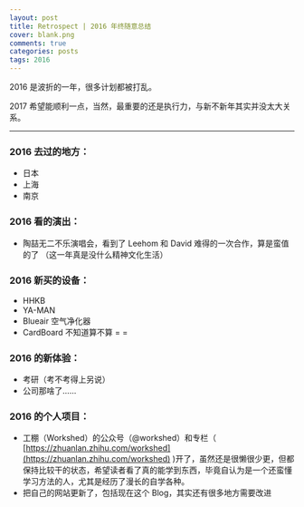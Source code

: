 ```yaml
---
layout: post
title: Retrospect | 2016 年终随意总结
cover: blank.png
comments: true
categories: posts
tags: 2016
---
```


2016 是波折的一年，很多计划都被打乱。

2017 希望能顺利一点，当然，最重要的还是执行力，与新不新年其实并没太大关系。

---

### 2016 去过的地方：

- 日本
- 上海
- 南京

### 2016 看的演出：

- 陶喆无二不乐演唱会，看到了 Leehom 和 David 难得的一次合作，算是蛮值的了
  （这一年真是没什么精神文化生活）

### 2016 新买的设备：

- HHKB
- YA-MAN
- Blueair 空气净化器
- CardBoard 不知道算不算 = =

### 2016 的新体验：

- 考研（考不考得上另说）
- 公司那啥了……

### 2016 的个人项目：

- 工棚（Workshed）的公众号（@workshed）和专栏（ [https://zhuanlan.zhihu.com/workshed](https://zhuanlan.zhihu.com/workshed) )开了，虽然还是很懒很少更，但都保持比较干的状态，希望读者看了真的能学到东西，毕竟自认为是一个还蛮懂学习方法的人，尤其是经历了漫长的自学各种。
- 把自己的网站更新了，包括现在这个 Blog，其实还有很多地方需要改进

